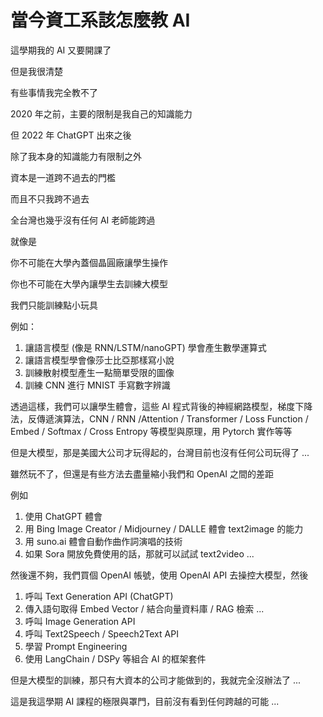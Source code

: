 # 當今資工系該怎麼教 AI

這學期我的 AI 又要開課了

但是我很清楚

有些事情我完全教不了

2020 年之前，主要的限制是我自己的知識能力

但 2022 年 ChatGPT 出來之後

除了我本身的知識能力有限制之外

資本是一道跨不過去的門檻

而且不只我跨不過去

全台灣也幾乎沒有任何 AI 老師能跨過

就像是

你不可能在大學內蓋個晶圓廠讓學生操作

你也不可能在大學內讓學生去訓練大模型

我們只能訓練點小玩具

例如：

1. 讓語言模型 (像是 RNN/LSTM/nanoGPT) 學會產生數學運算式
2. 讓語言模型學會像莎士比亞那樣寫小說
3. 訓練散射模型產生一點簡單受限的圖像
4. 訓練 CNN 進行 MNIST 手寫數字辨識

透過這樣，我們可以讓學生體會，這些 AI 程式背後的神經網路模型，梯度下降法，反傳遞演算法，CNN / RNN /Attention / Transformer / Loss Function / Embed / Softmax / Cross Entropy 等模型與原理，用 Pytorch 實作等等

但是大模型，那是美國大公司才玩得起的，台灣目前也沒有任何公司玩得了 ...

雖然玩不了，但還是有些方法去盡量縮小我們和 OpenAI 之間的差距

例如

1. 使用 ChatGPT 體會
2. 用 Bing Image Creator / Midjourney / DALLE 體會 text2image 的能力
3. 用 suno.ai 體會自動作曲作詞演唱的技術
4. 如果 Sora 開放免費使用的話，那就可以試試 text2video ...

然後還不夠，我們買個 OpenAI 帳號，使用 OpenAI API 去操控大模型，然後

1. 呼叫 Text Generation API (ChatGPT)
2. 傳入語句取得 Embed Vector / 結合向量資料庫 / RAG 檢索 ...
3. 呼叫 Image Generation API
4. 呼叫 Text2Speech / Speech2Text API
5. 學習 Prompt Engineering
6. 使用 LangChain / DSPy 等組合 AI 的框架套件

但是大模型的訓練，那只有大資本的公司才能做到的，我就完全沒辦法了 ...

這是我這學期 AI 課程的極限與罩門，目前沒有看到任何跨越的可能 ...
